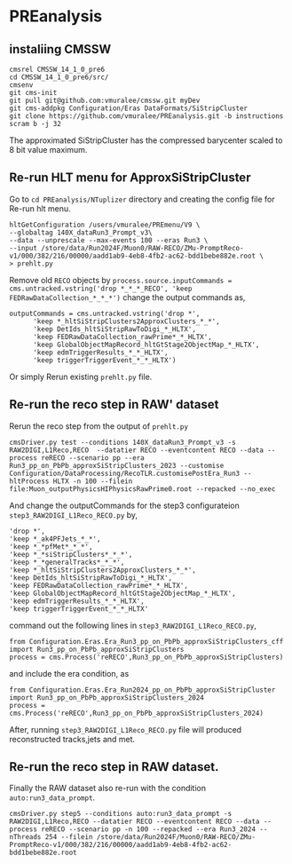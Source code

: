 # PREanalysis
## instaliing CMSSW

```
cmsrel CMSSW_14_1_0_pre6
cd CMSSW_14_1_0_pre6/src/
cmsenv
git cms-init
git pull git@github.com:vmuralee/cmssw.git myDev
git cms-addpkg Configuration/Eras DataFormats/SiStripCluster
git clone https://github.com/vmuralee/PREanalysis.git -b instructions
scram b -j 32

```
The approximated SiStripCluster has the compressed barycenter scaled to 8 bit value maximum. 
## Re-run HLT menu for ApproxSiStripCluster
Go to `cd PREanalysis/NTuplizer` directory and creating the config file for Re-run hlt menu.

```
hltGetConfiguration /users/vmuralee/PREmenu/V9 \
--globaltag 140X_dataRun3_Prompt_v3\
--data --unprescale --max-events 100 --eras Run3 \
--input /store/data/Run2024F/Muon0/RAW-RECO/ZMu-PromptReco-v1/000/382/216/00000/aadd1ab9-4eb8-4fb2-ac62-bdd1bebe882e.root \
> prehlt.py
```
Remove old `RECO` objects by `process.source.inputCommands = cms.untracked.vstring('drop *_*_*_RECO', 'keep FEDRawDataCollection_*_*_*')`
change the output commands as,

```
outputCommands = cms.untracked.vstring('drop *',
      'keep *_hltSiStripClusters2ApproxClusters_*_*',
      'keep DetIds_hltSiStripRawToDigi_*_HLTX',
      'keep FEDRawDataCollection_rawPrime*_*_HLTX',
      'keep GlobalObjectMapRecord_hltGtStage2ObjectMap_*_HLTX',
      'keep edmTriggerResults_*_*_HLTX',
      'keep triggerTriggerEvent_*_*_HLTX')

```
Or simply Rerun existing `prehlt.py` file.
## Re-run the reco step in RAW' dataset
Rerun the reco step from the output of `prehlt.py`
```
cmsDriver.py test --conditions 140X_dataRun3_Prompt_v3 -s RAW2DIGI,L1Reco,RECO  --datatier RECO --eventcontent RECO --data --process reRECO --scenario pp --era Run3_pp_on_PbPb_approxSiStripClusters_2023 --customise Configuration/DataProcessing/RecoTLR.customisePostEra_Run3 --hltProcess HLTX -n 100 --filein file:Muon_outputPhysicsHIPhysicsRawPrime0.root --repacked --no_exec
```
And change the outputCommands for the step3 configurateion `step3_RAW2DIGI_L1Reco_RECO.py`  by,
```
'drop *',
'keep *_ak4PFJets_*_*',
'keep *_*pfMet*_*_*',
'keep *_*siStripClusters*_*_*',
'keep *_*generalTracks*_*_*',
'keep *_hltSiStripClusters2ApproxClusters_*_*',
'keep DetIds_hltSiStripRawToDigi_*_HLTX',
'keep FEDRawDataCollection_rawPrime*_*_HLTX',
'keep GlobalObjectMapRecord_hltGtStage2ObjectMap_*_HLTX',
'keep edmTriggerResults_*_*_HLTX',
'keep triggerTriggerEvent_*_*_HLTX'
```

command out the following lines in `step3_RAW2DIGI_L1Reco_RECO.py`,
```
from Configuration.Eras.Era_Run3_pp_on_PbPb_approxSiStripClusters_cff import Run3_pp_on_PbPb_approxSiStripClusters
process = cms.Process('reRECO',Run3_pp_on_PbPb_approxSiStripClusters)
```
and include the era condition, as 

```
from Configuration.Eras.Era_Run2024_pp_on_PbPb_approxSiStripCluster import Run3_pp_on_PbPb_approxSiStripClusters_2024
process = cms.Process('reRECO',Run3_pp_on_PbPb_approxSiStripClusters_2024)
```
After, running `step3_RAW2DIGI_L1Reco_RECO.py` file will produced reconstructed tracks,jets and met. 

## Re-run the reco step in RAW dataset.

Finally the RAW dataset also re-run with the condition `auto:run3_data_prompt`. 
```
cmsDriver.py step5 --conditions auto:run3_data_prompt -s RAW2DIGI,L1Reco,RECO --datatier RECO --eventcontent RECO --data --process reRECO --scenario pp -n 100 --repacked --era Run3_2024 --nThreads 254 --filein /store/data/Run2024F/Muon0/RAW-RECO/ZMu-PromptReco-v1/000/382/216/00000/aadd1ab9-4eb8-4fb2-ac62-bdd1bebe882e.root
```
